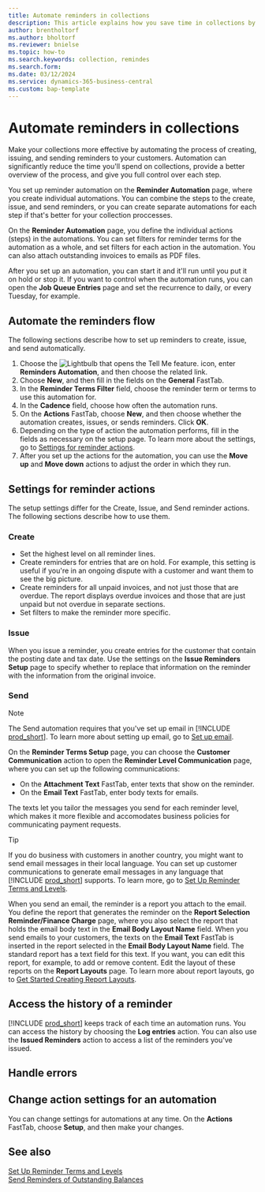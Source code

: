 ```yaml
---
title: Automate reminders in collections
description: This article explains how you save time in collections by automating the processes of creating, issuing, and sending reminders to customers.
author: brentholtorf
ms.author: bholtorf
ms.reviewer: bnielse
ms.topic: how-to
ms.search.keywords: collection, remindes
ms.search.form: 
ms.date: 03/12/2024
ms.service: dynamics-365-business-central
ms.custom: bap-template
---
```

# Automate reminders in collections

Make your collections more effective by automating the process of creating, issuing, and sending reminders to your customers. Automation can significantly reduce the time you'll spend on collections, provide a better overview of the process, and give you full control over each step.

You set up reminder automation on the **Reminder Automation** page, where you create individual automations. You can combine the steps to the create, issue, and send reminders, or you can create separate automations for each step if that's better for your collection proccesses.

On the **Reminder Automation** page, you define the individual actions (steps) in the automations. You can set filters for reminder terms for the automation as a whole, and set filters for each action in the automation. You can also attach outstanding invoices to emails as PDF files.

After you set up an automation, you can start it and it'll run until you put it on hold or stop it. If you want to control when the automation runs, you can open the **Job Queue Entries** page and set the recurrence to daily, or every Tuesday, for example.

## Automate the reminders flow

The following sections describe how to set up reminders to create, issue, and send automatically.

1. Choose the ![Lightbulb that opens the Tell Me feature.](media/ui-search/search_small.png "Tell me what you want to do") icon, enter **Reminders Automation**, and then choose the related link.
1. Choose **New**, and then fill in the fields on the **General** FastTab.
1. In the **Reminder Terms Filter** field, choose the reminder term or terms to use this automation for.
1. In the **Cadence** field, choose how often the automation runs.
1. On the **Actions** FastTab, choose **New**, and then choose whether the automation creates, issues, or sends reminders. Click **OK**.
1. Depending on the type of action the automation performs, fill in the fields as necessary on the setup page. To learn more about the settings, go to [Settings for reminder actions](#settings-for-reminder-actions).
1. After you set up the actions for the automation, you can use the **Move up** and **Move down** actions to adjust the order in which they run.

## Settings for reminder actions

The setup settings differ for the Create, Issue, and Send reminder actions. The following sections describe how to use them.

### Create

* Set the highest level on all reminder lines.  
* Create reminders for entries that are on hold. For example, this setting is useful if you're in an ongoing dispute with a customer and want them to see the big picture.
* Create reminders for all unpaid invoices, and not just those that are overdue. The report displays overdue invoices and those that are just unpaid but not overdue in separate sections.
* Set filters to make the reminder more specific.

### Issue

When you issue a reminder, you create entries for the customer that contain the posting date and tax date. Use the settings on the **Issue Reminders Setup** page to specify whether to replace that information on the reminder with the information from the original invoice.

### Send

> [!NOTE]
> The Send automation requires that you've set up email in [!INCLUDE [prod_short](includes/prod_short.md)]. To learn more about setting up email, go to [Set up email](admin-how-setup-email.md).

On the **Reminder Terms Setup** page, you can choose the **Customer Communication** action to open the **Reminder Level Communication** page, where you can set up the following communications:

* On the **Attachment Text** FastTab, enter texts that show on the reminder.
* On the **Email Text** FastTab, enter body texts for emails.

The texts let you tailor the messages you send for each reminder level, which makes it more flexible and accomodates business policies for communicating payment requests.

> [!TIP]
> If you do business with customers in another country, you might want to send email messages in their local language. You can set up customer communications to generate email messages in any language that [!INCLUDE [prod_short](includes/prod_short.md)] supports. To learn more, go to [Set Up Reminder Terms and Levels](finance-setup-reminders.md).

When you send an email, the reminder is a report you attach to the email. You define the report that generates the reminder on the **Report Selection Reminder/Finance Charge** page, where you also select the report that holds the email body text in the **Email Body Layout Name** field. When you send emails to your customers, the texts on the **Email Text** FastTab is inserted in the report selected in the **Email Body Layout Name** field. The standard report has a text field for this text. If you want, you can edit this report, for example, to add or remove content. Edit the layout of these reports on the **Report Layouts** page. To learn more about report layouts, go to [Get Started Creating Report Layouts](ui-get-started-layouts.md).

## Access the history of a reminder

[!INCLUDE [prod_short](includes/prod_short.md)] keeps track of each time an automation runs. You can access the history by choosing the **Log entries** action. You can also use the **Issued Reminders** action to access a list of the reminders you've issued.

## Handle errors



## Change action settings for an automation

You can change settings for automations at any time. On the **Actions** FastTab, choose **Setup**, and then make your changes.

## See also

[Set Up Reminder Terms and Levels](finance-setup-reminders.md)  
[Send Reminders of Outstanding Balances](receivables-send-reminders.md)  

